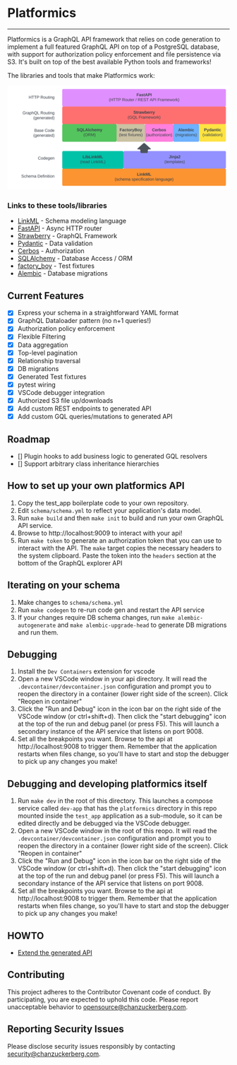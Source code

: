 # Platformics
---
Platformics is a GraphQL API framework that relies on code generation to implement a full featured GraphQL API on top of a PostgreSQL database, with support for authorization policy enforcement and file persistence via S3. It's built on top of the best available Python tools and frameworks!

The libraries and tools that make Platformics work:

![image](docs/images/platformics_libs.svg)
 
### Links to these tools/libraries
 - [LinkML](https://linkml.io/) - Schema modeling language
 - [FastAPI](https://fastapi.tiangolo.com/) - Async HTTP router
 - [Strawberry](https://strawberry.rocks/) - GraphQL Framework
 - [Pydantic](https://docs.pydantic.dev/latest/) - Data validation
 - [Cerbos](https://www.cerbos.dev/) - Authorization
 - [SQLAlchemy](https://www.sqlalchemy.org/) - Database Access / ORM
 - [factory_boy](https://factoryboy.readthedocs.io/en/stable/) - Test fixtures
 - [Alembic](https://alembic.sqlalchemy.org/en/latest/) - Database migrations

## Current Features
- [x] Express your schema in a straightforward YAML format
- [x] GraphQL Dataloader pattern (no n+1 queries!)
- [x] Authorization policy enforcement
- [x] Flexible Filtering
- [x] Data aggregation
- [x] Top-level pagination
- [x] Relationship traversal
- [x] DB migrations
- [x] Generated Test fixtures
- [x] pytest wiring
- [x] VSCode debugger integration
- [x] Authorized S3 file up/downloads
- [x] Add custom REST endpoints to generated API
- [x] Add custom GQL queries/mutations to generated API

## Roadmap
- [] Plugin hooks to add business logic to generated GQL resolvers
- [] Support arbitrary class inheritance hierarchies

## How to set up your own platformics API
1. Copy the test_app boilerplate code to your own repository.
2. Edit `schema/schema.yml` to reflect your application's data model.
3. Run `make build` and then `make init` to build and run your own GraphQL API service.
4. Browse to http://localhost:9009 to interact with your api!
5. Run `make token` to generate an authorization token that you can use to interact with the API. The `make` target copies the necessary headers to the system clipboard. Paste the token into the `headers` section at the bottom of the GraphQL explorer API

## Iterating on your schema
1. Make changes to `schema/schema.yml`
2. Run `make codegen` to re-run code gen and restart the API service
3. If your changes require DB schema changes, run `make alembic-autogenerate` and `make alembic-upgrade-head` to generate DB migrations and run them.

## Debugging
1. Install the `Dev Containers` extension for vscode
2. Open a new VSCode window in your api directory. It will read the `.devcontainer/devcontainer.json` configuration and prompt you to reopen the directory in a container (lower right side of the screen). Click "Reopen in container"
3. Click the "Run and Debug" icon in the icon bar on the right side of the VSCode window (or ctrl+shift+d). Then click the "start debugging" icon at the top of the run and debug panel (or press F5). This will launch a secondary instance of the API service that listens on port 9008.
4. Set all the breakpoints you want. Browse to the api at http://localhost:9008 to trigger them. Remember that the application restarts when files change, so you'll have to start and stop the debugger to pick up any changes you make!

## Debugging and developing platformics itself
1. Run `make dev` in the root of this directory. This launches a compose service called `dev-app` that has the `platformics` directory in this repo mounted inside the `test_app` application as a sub-module, so it can be edited directly and be debugged via the VSCode debugger.
2. Open a new VSCode window in the root of this reopo. It will read the `.devcontainer/devcontainer.json` configuration and prompt you to reopen the directory in a container (lower right side of the screen). Click "Reopen in container"
3. Click the "Run and Debug" icon in the icon bar on the right side of the VSCode window (or ctrl+shift+d). Then click the "start debugging" icon at the top of the run and debug panel (or press F5). This will launch a secondary instance of the API service that listens on port 9008.
4. Set all the breakpoints you want. Browse to the api at http://localhost:9008 to trigger them. Remember that the application restarts when files change, so you'll have to start and stop the debugger to pick up any changes you make!

## HOWTO
- [Extend the generated API](docs/HOWTO-extend-generated-api.md)

## Contributing
This project adheres to the Contributor Covenant code of conduct. By participating, you are expected to uphold this code. Please report unacceptable behavior to opensource@chanzuckerberg.com.

## Reporting Security Issues
Please disclose security issues responsibly by contacting security@chanzuckerberg.com.
